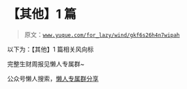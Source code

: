 # 【其他】1 篇

> 原文：[`www.yuque.com/for_lazy/wind/gkf6s26h4n7wipah`](https://www.yuque.com/for_lazy/wind/gkf6s26h4n7wipah)

以下为：【其他】1 篇相关风向标

完整生财周报见懒人专属群~

公众号懒人搜索，[懒人专属群分享](https://lazybook.fun/#/blog/group)